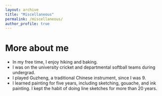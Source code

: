 ```yaml
---
layout: archive
title: "Miscellaneous"
permalink: /miscellaneous/
author_profile: true
---
```




More about me
======
* In my free time, I enjoy hiking and baking.
* I was on the university cricket and departmental softball teams during undergrad.
* I played Guzheng, a traditional Chinese instrument, since I was 9.
* I learned painting for five years, including sketching, gouache, and ink painting. I kept the habit of doing line sketches for more than 20 years.

